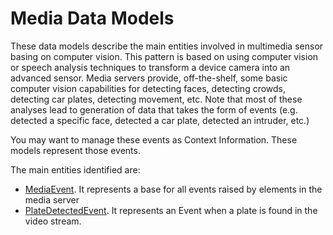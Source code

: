 # Media Data Models

These data models describe the main entities involved in multimedia sensor basing on computer vision. This pattern is based on using computer vision or speech analysis techniques to transform a device camera into an advanced sensor. Media servers provide, off-the-shelf, some basic computer vision capabilities for detecting faces, detecting crowds, detecting car plates, detecting movement, etc. Note that most of these analyses lead to generation of data that takes the form of events (e.g. detected a specific face, detected a car plate, detected an intruder, etc.)

You may want to manage these events as Context Information. These models represent those events.

The main entities identified are:

+ [MediaEvent](../MediaEvent/doc/spec.md). It represents a base for all events raised by elements in the media server
+ [PlateDetectedEvent](../PlateDetectedEvent/doc/spec.md). It represents an Event when a plate is found in the video stream.
